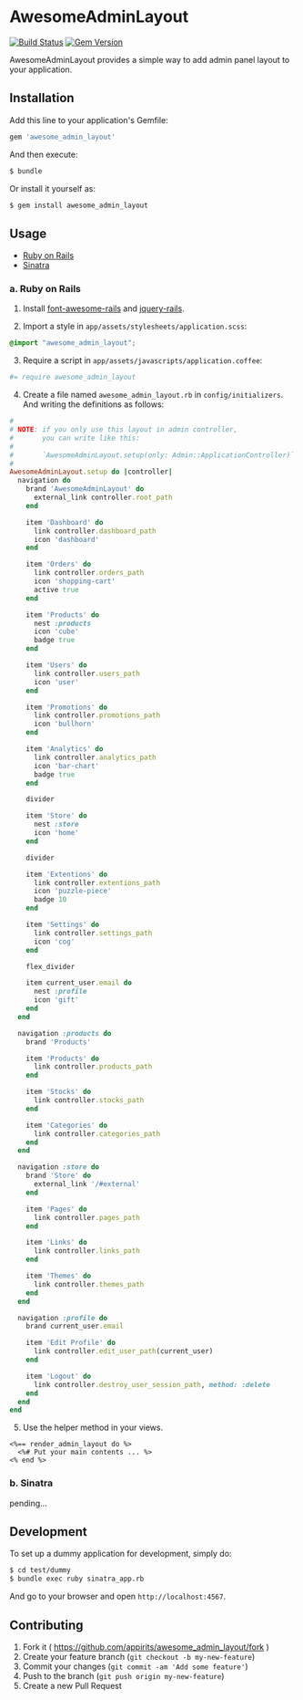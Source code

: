 # AwesomeAdminLayout

[![Build Status](https://img.shields.io/travis/appirits/awesome_admin_layout.svg?style=flat-square)](http://travis-ci.org/appirits/awesome_admin_layout)
[![Gem Version](https://img.shields.io/gem/v/awesome_admin_layout.svg?style=flat-square)](https://rubygems.org/gems/awesome_admin_layout)

AwesomeAdminLayout provides a simple way to add admin panel layout to your application.

## Installation

Add this line to your application's Gemfile:

```ruby
gem 'awesome_admin_layout'
```

And then execute:

```sh
$ bundle
```

Or install it yourself as:

```sh
$ gem install awesome_admin_layout
```

## Usage

- [Ruby on Rails](#a-ruby-on-rails)
- [Sinatra](#b-sinatra)

### a. Ruby on Rails

1. Install [font-awesome-rails](https://github.com/bokmann/font-awesome-rails) and [jquery-rails](https://github.com/rails/jquery-rails).

2. Import a style in `app/assets/stylesheets/application.scss`:

  ```scss
  @import "awesome_admin_layout";
  ```

3. Require a script in `app/assets/javascripts/application.coffee`:

  ```coffee
  #= require awesome_admin_layout
  ```

4. Create a file named `awesome_admin_layout.rb` in `config/initializers`.
   And writing the definitions as follows:

  ```ruby
  #
  # NOTE: if you only use this layout in admin controller,
  #       you can write like this:
  #
  #       `AwesomeAdminLayout.setup(only: Admin::ApplicationController)`
  #
  AwesomeAdminLayout.setup do |controller|
    navigation do
      brand 'AwesomeAdminLayout' do
        external_link controller.root_path
      end

      item 'Dashboard' do
        link controller.dashboard_path
        icon 'dashboard'
      end

      item 'Orders' do
        link controller.orders_path
        icon 'shopping-cart'
        active true
      end

      item 'Products' do
        nest :products
        icon 'cube'
        badge true
      end

      item 'Users' do
        link controller.users_path
        icon 'user'
      end

      item 'Promotions' do
        link controller.promotions_path
        icon 'bullhorn'
      end

      item 'Analytics' do
        link controller.analytics_path
        icon 'bar-chart'
        badge true
      end

      divider

      item 'Store' do
        nest :store
        icon 'home'
      end

      divider

      item 'Extentions' do
        link controller.extentions_path
        icon 'puzzle-piece'
        badge 10
      end

      item 'Settings' do
        link controller.settings_path
        icon 'cog'
      end

      flex_divider

      item current_user.email do
        nest :profile
        icon 'gift'
      end
    end

    navigation :products do
      brand 'Products'

      item 'Products' do
        link controller.products_path
      end

      item 'Stocks' do
        link controller.stocks_path
      end

      item 'Categories' do
        link controller.categories_path
      end
    end

    navigation :store do
      brand 'Store' do
        external_link '/#external'
      end

      item 'Pages' do
        link controller.pages_path
      end

      item 'Links' do
        link controller.links_path
      end

      item 'Themes' do
        link controller.themes_path
      end
    end

    navigation :profile do
      brand current_user.email

      item 'Edit Profile' do
        link controller.edit_user_path(current_user)
      end

      item 'Logout' do
        link controller.destroy_user_session_path, method: :delete
      end
    end
  end
  ```

5. Use the helper method in your views.

  ```erb
  <%== render_admin_layout do %>
    <%# Put your main contents ... %>
  <% end %>
  ```

### b. Sinatra

pending...

## Development

To set up a dummy application for development, simply do:

```sh
$ cd test/dummy
$ bundle exec ruby sinatra_app.rb
```

And go to your browser and open `http://localhost:4567`.

## Contributing

1. Fork it ( https://github.com/appirits/awesome_admin_layout/fork )
2. Create your feature branch (`git checkout -b my-new-feature`)
3. Commit your changes (`git commit -am 'Add some feature'`)
4. Push to the branch (`git push origin my-new-feature`)
5. Create a new Pull Request
